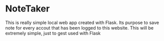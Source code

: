 # NoteTaker
This is really simple local web app created with Flask. Its purpose to save note for every accout that has been logged to this website. This will be extremely simple, just to gest used with Flask

